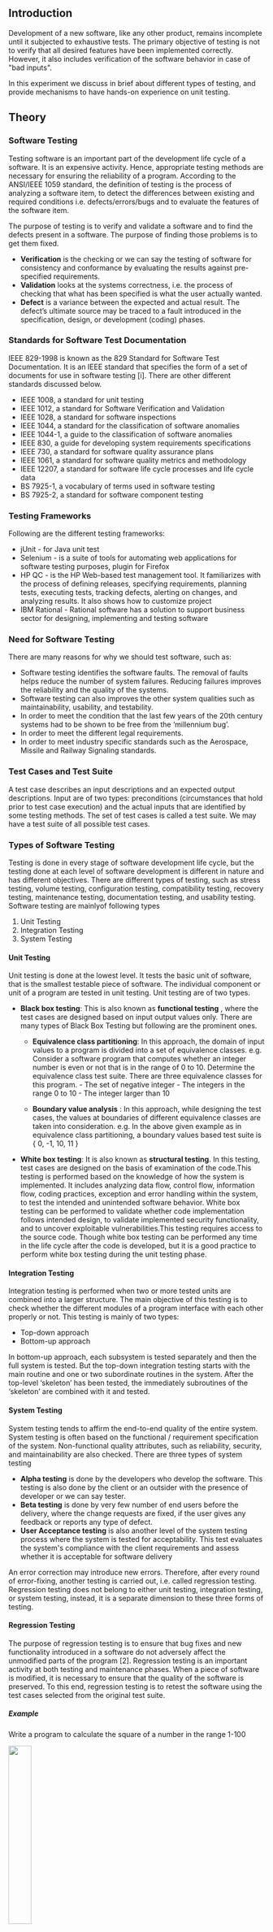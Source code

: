 ## Introduction 

Development of a new software, like any other product, remains incomplete until it subjected to exhaustive tests. The primary objective of testing is not to verify that all desired features have been implemented correctly. However, it also includes verification of the software behavior in case of "bad inputs".

In this experiment we discuss in brief about different types of testing, and provide mechanisms to have hands-on experience on unit testing.

 

## Theory

### Software Testing

Testing software is an important part of the development life cycle of a software. It is an expensive activity. Hence, appropriate testing methods are necessary for ensuring the reliability of a program. According to the ANSI/IEEE 1059 standard, the definition of testing is the process of analyzing a software item, to detect the differences between existing and required conditions i.e. defects/errors/bugs and to evaluate the features of the software item.

The purpose of testing is to verify and validate a software and to find the defects present in a software. The purpose of finding those problems is to get them fixed.


- **Verification** is the checking or we can say the testing of software for consistency and conformance by evaluating the results against pre-specified requirements.
- **Validation** looks at the systems correctness, i.e. the process of checking that what has been specified is what the user actually wanted.
- **Defect** is a variance between the expected and actual result. The defect’s ultimate source may be traced to a fault introduced in the specification, design, or development (coding) phases.

### Standards for Software Test Documentation
IEEE 829-1998 is known as the 829 Standard for Software Test Documentation. It is an IEEE standard that specifies the form of a set of documents for use in software testing [i]. There are other different standards discussed below.

- IEEE 1008, a standard for unit testing
- IEEE 1012, a standard for Software Verification and Validation
- IEEE 1028, a standard for software inspections
- IEEE 1044, a standard for the classification of software anomalies
- IEEE 1044-1, a guide to the classification of software anomalies
- IEEE 830, a guide for developing system requirements specifications
- IEEE 730, a standard for software quality assurance plans
- IEEE 1061, a standard for software quality metrics and methodology
- IEEE 12207, a standard for software life cycle processes and life cycle data
- BS 7925-1, a vocabulary of terms used in software testing
- BS 7925-2, a standard for software component testing


### Testing Frameworks
Following are the different testing frameworks:

- jUnit - for Java unit test 
- Selenium - is a suite of tools for automating web applications for software testing purposes, plugin for Firefox 
- HP QC - is the HP Web-based test management tool. It familiarizes with the process of defining releases, specifying requirements, planning tests, executing tests, tracking defects, alerting on changes, and analyzing results. It also shows how to customize project 
- IBM Rational - Rational software has a solution to support business sector for designing, implementing and testing software 

### Need for Software Testing
There are many reasons for why we should test software, such as:

- Software testing identifies the software faults. The removal of faults helps reduce the number of system failures. Reducing failures improves the reliability and the quality of the systems.
- Software testing can also improves the other system qualities such as maintainability, usability, and testability.
- In order to meet the condition that the last few years of the 20th century systems had to be shown to be free from the ‘millennium bug’.
- In order to meet the different legal requirements.
- In order to meet industry specific standards such as the Aerospace, Missile and Railway Signaling standards.


### Test Cases and Test Suite
A test case describes an input descriptions and an expected output descriptions. Input are of two types: preconditions (circumstances that hold prior to test case execution) and the actual inputs that are identified by some testing methods. The set of test cases is called a test suite. We may have a test suite of all possible test cases.

### Types of Software Testing
Testing is done in every stage of software development life cycle, but the testing done at each level of software development is different in nature and has different objectives. There are different types of testing, such as stress testing, volume testing, configuration testing, compatibility testing, recovery testing, maintenance testing, documentation testing, and usability testing. Software testing are mainlyof following types 

1. Unit Testing
2. Integration Testing
3. System Testing


#### **Unit Testing**

Unit testing is done at the lowest level. It tests the basic unit of software, that is the smallest testable piece of software. The individual component or unit of a program are tested in unit testing. Unit testing are of two types.

- **Black box testing**: This is also known as **functional testing** , where the test cases are designed based on input output values only. There are many types of Black Box Testing but following are the prominent ones.
  - **Equivalence class partitioning**: In this approach, the domain of input values to a program is divided into a set of equivalence classes. e.g. Consider a software program that computes whether an integer number is even or not that is in the range of 0 to 10. Determine the equivalence class test suite. There are three equivalence classes for this program. - The set of negative integer - The integers in the range 0 to 10 - The integer larger than 10

  - **Boundary value analysis** : In this approach, while designing the test cases, the values at boundaries of different equivalence classes are taken into consideration. e.g. In the above given example as in equivalence class partitioning, a boundary values based test suite is { 0, -1, 10, 11 }

- **White box testing**: It is also known as **structural testing**. In this testing, test cases are designed on the basis of examination of the code.This testing is performed based on the knowledge of how the system is implemented. It includes analyzing data flow, control flow, information flow, coding practices, exception and error handling within the system, to test the intended and unintended software behavior. White box testing can be performed to validate whether code implementation follows intended design, to validate implemented security functionality, and to uncover exploitable vulnerabilities.This testing requires access to the source code. Though white box testing can be performed any time in the life cycle after the code is developed, but it is a good practice to perform white box testing during the unit testing phase.

#### **Integration Testing**
Integration testing is performed when two or more tested units are combined into a larger structure. The main objective of this testing is to check whether the different modules of a program interface with each other properly or not. This testing is mainly of two types:

- Top-down approach
- Bottom-up approach

In bottom-up approach, each subsystem is tested separately and then the full system is tested. But the top-down integration testing starts with the main routine and one or two subordinate routines in the system. After the top-level ‘skeleton’ has been tested, the immediately subroutines of the ‘skeleton’ are combined with it and tested.

#### **System Testing**
System testing tends to affirm the end-to-end quality of the entire system. System testing is often based on the functional / requirement specification of the system. Non-functional quality attributes, such as reliability, security, and maintainability are also checked. There are three types of system testing

- **Alpha testing** is done by the developers who develop the software. This testing is also done by the client or an outsider with the presence of developer or we can say tester.
- **Beta testing** is done by very few number of end users before the delivery, where the change requests are fixed, if the user gives any feedback or reports any type of defect.
- **User Acceptance testing** is also another level of the system testing process where the system is tested for acceptability. This test evaluates the system's compliance with the client requirements and assess whether it is acceptable for software delivery

An error correction may introduce new errors. Therefore, after every round of error-fixing, another testing is carried out, i.e. called regression testing. Regression testing does not belong to either unit testing, integration testing, or system testing, instead, it is a separate dimension to these three forms of testing.

#### **Regression Testing**

The purpose of regression testing is to ensure that bug fixes and new functionality introduced in a software do not adversely affect the unmodified parts of the program [2]. Regression testing is an important activity at both testing and maintenance phases. When a piece of software is modified, it is necessary to ensure that the quality of the software is preserved. To this end, regression testing is to retest the software using the test cases selected from the original test suite.

##### **Example**
Write a program to calculate the square of a number in the range 1-100


<div >
<img src="images/c1.png" width="30%">
</div>


##### **Output**

 Inputs               Outputs  
I1 : -2		O1 :  Beyond the range  
I2 :  0 	O2 :  Beyond the range   
I3 :  1		O3 :  Square of 1 is 1  
I4 : 100	O4 :  Square of 100 is 10000  
I5 : 101    O5 :  Beyond the range  
I6 : 4      O6 :  Square of 4 is 16  
I7 : 62		O7 :  Square of 62 is 3844  



##### **Test Cases**

T1 : {I1 ,O1}  
T2 : {I2 ,O2}  
T3 : {I3, O3}  
T4 : {I4, O4}  
T5 : {I5, O5}  
T6 : {I6, O6}  
T7 : {I7, O7}


### Some Remarks
A prevalent misconception among the beginners is that one should be concerned with testing only after coding ends. Testing is, in fact, not a phase towards the end. It is rather a continuous process. The efforts for testing should begin in the form of preparation of test cases after the requirements have been finalized. The Software Requirements Specification (SRS) document captures all features to be expected from the system. The requirements so identified here should serve as a basis towards preparation of the test cases. Test cases should be designed in such a way that all target features could be verified. However, testing a software is not only about proving that it works correctly. Successful testing should also point out the bugs present in the system, if any.



## Case Study

**A Library Information System for SE VLabs Institute**

The SE VLabs Institute has been recently setup to provide state-of-the-art research facilities in the field of Software Engineering. Apart from research scholars (students) and professors, it also includes quite a large number of employees who work on different projects undertaken by the institution.

As the size and capacity of the institute is increasing with the time, it has been proposed to develop a Library Information System (LIS) for the benefit of students and employees of the institute. LIS will enable the members to borrow a book (or return it) with ease while sitting at his desk/chamber. The system also enables a member to extend the date of his borrowing if no other booking for that particular book has been made. For the library staff, this system aids them to easily handle day-to-day book transactions. The librarian, who has administrative privileges and complete control over the system, can enter a new record into the system when a new book has been purchased, or remove a record in case any book is taken off the shelf. Any non-member is free to use this system to browse/search books online. However, issuing or returning books is restricted to valid users (members) of LIS only.

The final deliverable would a web application, which should run only within the institute LAN. Although this reduces security risk of the software to a large extent, care should be taken no confidential information (eg., passwords) is stored in plain text.



As already discussed under the theory section, test case preparation could begin right after requirements identification stage. It is desirable (and advisable) to create a Requirements Traceability Matrix (RTM) showing a mapping from individual requirement to test case(s). A simplified form of the RTM is shown in table 1 (the numbers shown in this table are arbitrary; not specific to LIS).

Table 1: A simplified mapping from requirements to test cases
Requirement # |	Test Case #
:--|:--|
R1|	TC1
R2|	TC2, TC3, TC4
R3|TC5
R4|	TC6

Table 1 states which test case should help us to verify that a specified feature has been implemented and working correctly. For instance, if test case # TC6 fails, that would indicate requirement # R4 has not fully realized yet. Note that it is possible that a particular requirement might need multiple test cases to verify whether it has been implemented correctly.

To be specific to our problem, let us see how we can design test cases to verify the "User Login" feature. The simplest scenario is when both user name and password have been typed in correctly. The outcome will be that the user could then avail all features of LIS. However, there could be multiple unsuccessful conditions:

- User ID is wrong
- Password is wrong
- User ID & password are wrong
- Wrong password given twice consecutively
- Wrong password given thrice consecutively
- Wrong password given thrice consecutively, and security question answered correctly
- Wrong password given thrice consecutively, and security question answered incorrectly

We would create test case for the above stated login scenarios. These test cases together would constitute a test suite to verify the concerned requirement. Table 2 shows the details of this test suite.

Table 2: A test suite to verify the "User Login" feature
\#	|TS1
:--|:--|
**Title**| 	Verify "User Login" functionality
**Description**	|To test the different scenarios that might arise while an user is trying to login

\#|	Summary	|Dependency	|Pre-condition	|Post-condition	|Execution Steps	|Expected Output
:--|:--|:--|:--|:--|:--|:--|
TC1	|Verify that user already registered with the LIS is able to login with correct user ID and password| |Employee ID 149405 is a registered user of LIS; user's password is this_is_password|	User is logged in	| Type in employee ID as 149405, Type in password this_is_password,  Click on the 'Login' button| "Home" page for the user is displayed
TC2|Verify that an unregistered user of LIS is unable to login||Employee ID 149405xx is not a registered user of LIS|User is not logged in|	Type in employee ID as 149405xx, Type in password whatever, Click on the 'Login' button|The "Login" dialog is shown with a "Login failed! Check your user ID and password" message
TC3|Verify that user already registered with the LIS is unable to login with incorrect password||Employee ID 149405 is a registered user of LIS; user's password is this_is_password|User is not logged in| Type in employee ID as 149405, Type in password whatever, Click on the 'Login' button|The "Login" dialog is shown with a "Login failed! Check your user ID and password" message
TC4|Verify that user already registered with the LIS is unable to login with incorrect password given twice consecutively|TC3|This test case is executed after execution of TC3 before executing any other test case|User is not logged in| Type in employee ID as 149405, Type in password whatever2, Click on the 'Login' button|The "Login" dialog is shown with a "Login failed! Check your user ID and password" message
TC5|Verify that user already registered with the LIS is unable to login with incorrect password given thrice consecutively|TC4|This test case is executed after execution of TC4 before executing any other test case|User is not logged in| Type in employee ID as 149405, Type in password whatever3, Click on the 'Login' button|The "Login" dialog is shown with a "Login failed! Check your user ID and password" message; the security question and input box for the answer are displayed
TC6	|Verify that a registered user can login after three consecutive failures by correctly answering the security question|TC5|This test case is executed after execution of TC6 before executing any other test case. Answer to the security question is my_answer.|Email sent containing new password. The email is expected to be received within 2 minute.| Type in the answer as my_answer, Click on the 'Email Password' button|Login dialog is displayed; an email containing the new password is received
TC7|Verify that a registered user's account is blocked after three consecutive failures and answering the security question incorrectly||Execute the test cases TC3, TC4, and TC5 once again (in order) before executing this test case|User account has been blocked| Type in the answer as not_my_answer, Click on the 'Email Password' button|The message "Your account has been blocked! Please contact the administrator." appears

In a similar way, test suites corresponding to other user requirements could be created as well. A good test plan can reduce the burden of testing team by specifying what exactly they should focus on.